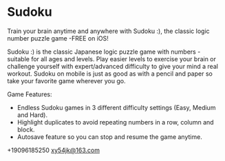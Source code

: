 # Sudoku

Train your brain anytime and anywhere with Sudoku :), the classic logic number puzzle game -FREE on iOS!

Sudoku :) is the classic Japanese logic puzzle game with numbers - suitable for all ages and levels. Play easier levels to exercise your brain or challenge yourself with expert/advanced difficulty to give your mind a real workout. Sudoku on mobile is just as good as with a pencil and paper so take your favorite game wherever you go.

Game Features:
- Endless Sudoku games in 3 different difficulty settings (Easy, Medium and Hard).
- Highlight duplicates to avoid repeating numbers in a row, column and block.
- Autosave feature so you can stop and resume the game anytime.

+19096185250 xy54jk@163.com
